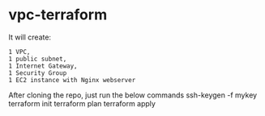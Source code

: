 # vpc-terraform
It will create:

    1 VPC,
    1 public subnet,
    1 Internet Gateway,
    1 Security Group
    1 EC2 instance with Nginx webserver

After cloning the repo, just run the below commands
ssh-keygen -f mykey
terraform init
terraform plan
terraform apply

